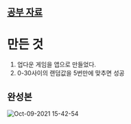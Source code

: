 ## [공부 자료](https://yagom.net/courses/ios-starter-uikit/)

# 만든 것
1. 업다운 게임을 앱으로 만들었다.
2. 0-30사이의 랜덤값을 5번만에 맞추면 성공

## 완성본
![Oct-09-2021 15-42-54](https://user-images.githubusercontent.com/41350477/136647313-017a1d2f-17a0-44f8-8fbf-acbe222f4ca5.gif)

